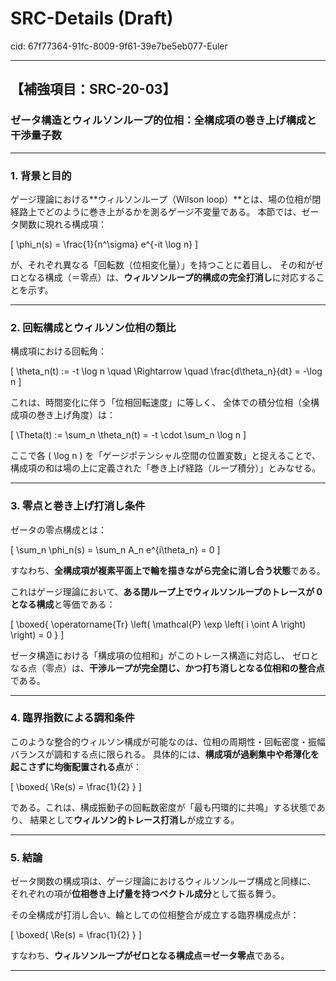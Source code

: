 # SRC-Details (Draft)

cid: 67f77364-91fc-8009-9f61-39e7be5eb077-Euler

---

## 【補強項目：SRC-20-03】

### ゼータ構造とウィルソンループ的位相：全構成項の巻き上げ構成と干渉量子数

---

### 1. 背景と目的

ゲージ理論における**ウィルソンループ（Wilson loop）**とは、場の位相が閉経路上でどのように巻き上がるかを測るゲージ不変量である。
本節では、ゼータ関数に現れる構成項：

\[
\phi_n(s) = \frac{1}{n^\sigma} e^{-it \log n}
\]

が、それぞれ異なる「回転数（位相変化量）」を持つことに着目し、
その和がゼロとなる構成（＝零点）は、**ウィルソンループ的構成の完全打消し**に対応することを示す。

---

### 2. 回転構成とウィルソン位相の類比

構成項における回転角：

\[
\theta_n(t) := -t \log n
\quad \Rightarrow \quad
\frac{d\theta_n}{dt} = -\log n
\]

これは、時間変化に伴う「位相回転速度」に等しく、
全体での積分位相（全構成項の巻き上げ角度）は：

\[
\Theta(t) := \sum_n \theta_n(t) = -t \cdot \sum_n \log n
\]

ここで各 \( \log n \) を「ゲージポテンシャル空間の位置変数」と捉えることで、
構成項の和は場の上に定義された「巻き上げ経路（ループ積分）」とみなせる。

---

### 3. 零点と巻き上げ打消し条件

ゼータの零点構成とは：

\[
\sum_n \phi_n(s) = \sum_n A_n e^{i\theta_n} = 0
\]

すなわち、**全構成項が複素平面上で輪を描きながら完全に消し合う状態**である。

これはゲージ理論において、**ある閉ループ上でウィルソンループのトレースが 0 となる構成**と等価である：

\[
\boxed{
\operatorname{Tr} \left( \mathcal{P} \exp \left( i \oint A \right) \right) = 0
}
\]

ゼータ構造における「構成項の位相和」がこのトレース構造に対応し、
ゼロとなる点（零点）は、**干渉ループが完全閉じ、かつ打ち消しとなる位相和の整合点**である。

---

### 4. 臨界指数による調和条件

このような整合的ウィルソン構成が可能なのは、位相の周期性・回転密度・振幅バランスが調和する点に限られる。
具体的には、**構成項が過剰集中や希薄化を起こさずに均衡配置される点**が：

\[
\boxed{ \Re(s) = \frac{1}{2} }
\]

である。これは、構成振動子の回転数密度が「最も円環的に共鳴」する状態であり、
結果として**ウィルソン的トレース打消し**が成立する。

---

### 5. 結論

ゼータ関数の構成項は、ゲージ理論におけるウィルソンループ構成と同様に、
それぞれの項が**位相巻き上げ量を持つベクトル成分**として振る舞う。

その全構成が打消し合い、輪としての位相整合が成立する臨界構成点が：

\[
\boxed{ \Re(s) = \frac{1}{2} }
\]

すなわち、**ウィルソンループがゼロとなる構成点＝ゼータ零点**である。

---
